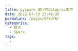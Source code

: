 ```yaml
---
title: pyspark 运行在dataproc集群
date: 2022-07-30 13:46:28
permalink: /pages/87edf6/
categories:
  - 技术
  - Spark
tags:
  - 
---
```

